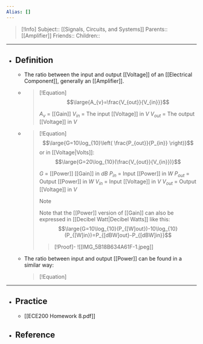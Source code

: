 ```yaml
---
Alias: []
---
```

> [!Info]
> Subject:: [[Signals, Circuits, and Systems]]
> Parents:: [[Amplifier]]
> Friends:: 
> Children:: 
---
- ## Definition
	- The ratio between the input and output [[Voltage]] of an [[Electrical Component]], generally an [[Amplifier]].
	- > [!Equation]
	  > $$\large{A_{v}=\frac{V_{out}}{V_{in}}}$$
	  > 
	  > $A_{v}$ = [[Gain]]
	  > $V_{in}$ = The input [[Voltage]] in $V$
	  > $V_{out}$ = The output [[Voltage]] in $V$
	- > [!Equation]
	  > $$\large{G=10\log_{10}\left( \frac{P_{out}}{P_{in}} \right)}$$
	  > or in [[Voltage|Volts]]:
	  > $$\large{G=20\log_{10}(\frac{V_{out}}{V_{in}})}$$
	  > 
	  > $G$ = [[Power]] [[Gain]] in $dB$
	  > $P_{in}$ = Input [[Power]] in $W$
	  > $P_{out}$ = Output [[Power]] in $W$
	  > $V_{in}$ = Input [[Voltage]] in $V$
	  > $V_{out}$ = Output [[Voltage]] in $V$
	  > 
	  > > [!Note]
	  > > Note that the [[Power]] version of [[Gain]] can also be expressed in [[Decibel Watt|Decibel Watts]] like this:
	  > > $$\large{G=10\log_{10}(P_{[W]out})-10\log_{10}(P_{[W]in})=P_{[dBW]out}-P_{[dBW]in}}$$
	  > 
	  > > [!Proof]-
	  > > ![[IMG_5B18B634A61F-1.jpeg]]
	- The ratio between input and output [[Power]] can be found in a similar way:
	  > [!Equation]
	  > 
---
- ## Practice
	- [[ECE200 Homework 8.pdf]]
- ## Reference